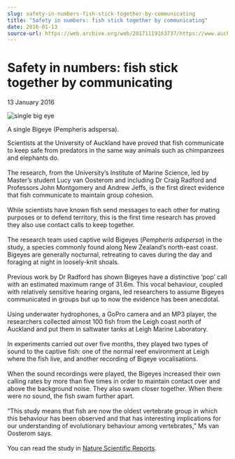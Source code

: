 ```yaml
---
slug: safety-in-numbers-fish-stick-together-by-communicating
title: "Safety in numbers: fish stick together by communicating"
date: 2016-01-13
source-url: https://web.archive.org/web/20171119163737/https://www.auckland.ac.nz/en/about/news-events-and-notices/news/news-2016/01/safety-in-numbers--fish-stick-together-by-communicating.html
---
```

Safety in numbers: fish stick together by communicating
=======================================================

13 January 2016

![single big eye](https://www.auckland.ac.nz/en/about/news-events-and-notices/news/news-2016/01/safety-in-numbers--fish-stick-together-by-communicating/_jcr_content/par/textimage/image.img.jpg/1452633666751.jpg "single big eye")

A single Bigeye (Pempheris adspersa).

Scientists at the University of Auckland have proved that fish communicate to keep safe from predators in the same way animals such as chimpanzees and elephants do.  
   
The research, from the University’s Institute of Marine Science, led by Master’s student Lucy van Oosterom and including Dr Craig Radford and Professors John Montgomery and Andrew Jeffs, is the first direct evidence that fish communicate to maintain group cohesion.  
   
While scientists have known fish send messages to each other for mating purposes or to defend territory, this is the first time research has proved they also use contact calls to keep together.  
   
The research team used captive wild Bigeyes (_Pempheris adspersa_) in the study, a species commonly found along New Zealand’s north-east coast. Bigeyes are generally nocturnal, retreating to caves during the day and foraging at night in loosely-knit shoals.  
   
Previous work by Dr Radford has shown Bigeyes have a distinctive ‘pop’ call with an estimated maximum range of 31.6m. This vocal behaviour, coupled with relatively sensitive hearing organs, led researchers to assume Bigeyes communicated in groups but up to now the evidence has been anecdotal.  
   
Using underwater hydrophones, a GoPro camera and an MP3 player, the researchers collected almost 100 fish from the Leigh coast north of Auckland and put them in saltwater tanks at Leigh Marine Laboratory.  
   
In experiments carried out over five months, they played two types of sound to the captive fish: one of the normal reef environment at Leigh where the fish live, and another recording of Bigeye vocalisations.  
   
When the sound recordings were played, the Bigeyes increased their own calling rates by more than five times in order to maintain contact over and above the background noise. They also swam closer together. When there were no sound, the fish swam further apart.  
   
“This study means that fish are now the oldest vertebrate group in which this behaviour has been observed and that has interesting implications for our understanding of evolutionary behaviour among vertebrates,” Ms van Oosterom says.  
   
You can read the study in [Nature Scientific Reports](http://www.nature.com/articles/srep19098).
